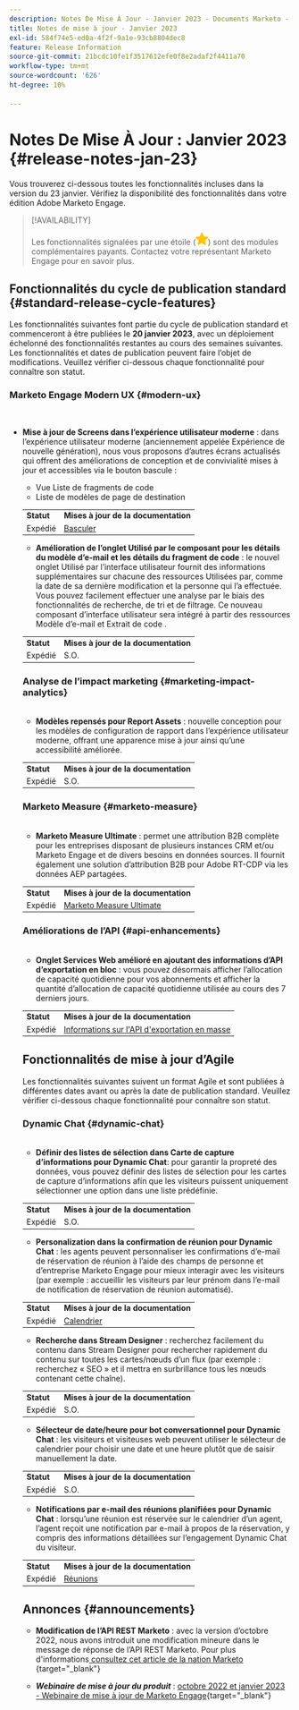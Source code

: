 ```yaml
---
description: Notes De Mise À Jour - Janvier 2023 - Documents Marketo - Documentation Du Produit
title: Notes de mise à jour - Janvier 2023
exl-id: 584f74e5-ed0a-4f2f-9a1e-93cb8804dec8
feature: Release Information
source-git-commit: 21bcdc10fe1f3517612efe0f8e2adaf2f4411a70
workflow-type: tm+mt
source-wordcount: '626'
ht-degree: 10%

---
```


# Notes De Mise À Jour : Janvier 2023 {#release-notes-jan-23}

Vous trouverez ci-dessous toutes les fonctionnalités incluses dans la version du 23 janvier. Vérifiez la disponibilité des fonctionnalités dans votre édition Adobe Marketo Engage.

>[!AVAILABILITY]
>
>Les fonctionnalités signalées par une étoile (![étoile](assets/yellow-star.png)) sont des modules complémentaires payants. Contactez votre représentant Marketo Engage pour en savoir plus.

## Fonctionnalités du cycle de publication standard {#standard-release-cycle-features}

Les fonctionnalités suivantes font partie du cycle de publication standard et commenceront à être publiées le **20 janvier 2023**, avec un déploiement échelonné des fonctionnalités restantes au cours des semaines suivantes. Les fonctionnalités et dates de publication peuvent faire l’objet de modifications. Veuillez vérifier ci-dessous chaque fonctionnalité pour connaître son statut.

### Marketo Engage Modern UX {#modern-ux}

</br>

* **Mise à jour de Screens dans l’expérience utilisateur moderne** : dans l’expérience utilisateur moderne (anciennement appelée Expérience de nouvelle génération), nous vous proposons d’autres écrans actualisés qui offrent des améliorations de conception et de convivialité mises à jour et accessibles via le bouton bascule :

   * Vue Liste de fragments de code
   * Liste de modèles de page de destination

  <table>
  <tr>
   <td><b>Statut</b></td>
   <td><b>Mises à jour de la documentation</b></td>
  </tr>
  <tr>
   <td>Expédié</td>
   <td><a href="/help/marketo/product-docs/marketo-engage-modern-ux/toggle-switch.md">Basculer</a></td>
  </tr>
  </tbody>

</table>

* **Amélioration de l’onglet Utilisé par le composant pour les détails du modèle d’e-mail et les détails du fragment de code** : le nouvel onglet Utilisé par l’interface utilisateur fournit des informations supplémentaires sur chacune des ressources Utilisées par, comme la date de sa dernière modification et la personne qui l’a effectuée. Vous pouvez facilement effectuer une analyse par le biais des fonctionnalités de recherche, de tri et de filtrage. Ce nouveau composant d’interface utilisateur sera intégré à partir des ressources Modèle d’e-mail et Extrait de code .

<table>
  <tr>
   <td><b>Statut</b></td>
   <td><b>Mises à jour de la documentation</b></td>
  </tr>
  <tr>
   <td>Expédié</td>
   <td>S.O.</td>
  </tr>
  </tbody>
</table>

### Analyse de l’impact marketing {#marketing-impact-analytics}

</br>

* **Modèles repensés pour Report Assets** : nouvelle conception pour les modèles de configuration de rapport dans l’expérience utilisateur moderne, offrant une apparence mise à jour ainsi qu’une accessibilité améliorée.

<table>
  <tr>
   <td><b>Statut</b></td>
   <td><b>Mises à jour de la documentation</b></td>
  </tr>
  <tr>
   <td>Expédié</td>
   <td>S.O.</td>
  </tr>
  </tbody>
</table>

### Marketo Measure {#marketo-measure}

</br>

* **Marketo Measure Ultimate** : permet une attribution B2B complète pour les entreprises disposant de plusieurs instances CRM et/ou Marketo Engage et de divers besoins en données sources. Il fournit également une solution d’attribution B2B pour Adobe RT-CDP via les données AEP partagées.

<table>
  <tr>
   <td><b>Statut</b></td>
   <td><b>Mises à jour de la documentation</b></td>
  </tr>
  <tr>
   <td>Expédié</td>
   <td><a href="https://experienceleague.adobe.com/docs/experience-platform/destinations/catalog/adobe/marketo-measure-ultimate.html">Marketo Measure Ultimate</a></td>
  </tr>
  </tbody>
</table>

### Améliorations de l’API {#api-enhancements}

</br>

* **Onglet Services Web amélioré en ajoutant des informations d’API d’exportation en bloc** : vous pouvez désormais afficher l’allocation de capacité quotidienne pour vos abonnements et afficher la quantité d’allocation de capacité quotidienne utilisée au cours des 7 derniers jours.

<table>
  <tr>
   <td><b>Statut</b></td>
   <td><b>Mises à jour de la documentation</b></td>
  </tr>
  <tr>
   <td>Expédié</td>
   <td><a href="/help/marketo/product-docs/administration/settings/bulk-export-api-information.md">Informations sur l'API d'exportation en masse</a></td>
  </tr>
  </tbody>
</table>

## Fonctionnalités de mise à jour d’Agile

Les fonctionnalités suivantes suivent un format Agile et sont publiées à différentes dates avant ou après la date de publication standard. Veuillez vérifier ci-dessous chaque fonctionnalité pour connaître son statut.

### Dynamic Chat {#dynamic-chat}

</br>

* **Définir des listes de sélection dans Carte de capture d’informations pour Dynamic Chat**: pour garantir la propreté des données, vous pouvez définir des listes de sélection pour les cartes de capture d’informations afin que les visiteurs puissent uniquement sélectionner une option dans une liste prédéfinie.

<table>
  <tr>
   <td><b>Statut</b></td>
   <td><b>Mises à jour de la documentation</b></td>
  </tr>
  <tr>
   <td>Expédié</td>
   <td>S.O.</td>
  </tr>
  </tbody>
</table>

* **Personalization dans la confirmation de réunion pour Dynamic Chat** : les agents peuvent personnaliser les confirmations d’e-mail de réservation de réunion à l’aide des champs de personne et d’entreprise Marketo Engage pour mieux interagir avec les visiteurs (par exemple : accueillir les visiteurs par leur prénom dans l’e-mail de notification de réservation de réunion automatisé).

<table>
  <tr>
   <td><b>Statut</b></td>
   <td><b>Mises à jour de la documentation</b></td>
  </tr>
  <tr>
   <td>Expédié</td>
   <td><a href="/help/marketo/product-docs/demand-generation/dynamic-chat/setup-and-configuration/agent-settings.md">Calendrier</a></td>
  </tr>
  </tbody>
</table>

* **Recherche dans Stream Designer** : recherchez facilement du contenu dans Stream Designer pour rechercher rapidement du contenu sur toutes les cartes/nœuds d’un flux (par exemple : recherchez « SEO » et il mettra en surbrillance tous les nœuds contenant cette chaîne).

<table>
  <tr>
   <td><b>Statut</b></td>
   <td><b>Mises à jour de la documentation</b></td>
  </tr>
  <tr>
   <td>Expédié</td>
   <td>S.O.</td>
  </tr>
  </tbody>
</table>

* **Sélecteur de date/heure pour bot conversationnel pour Dynamic Chat** : les visiteurs et visiteuses web peuvent utiliser le sélecteur de calendrier pour choisir une date et une heure plutôt que de saisir manuellement la date.

<table>
  <tr>
   <td><b>Statut</b></td>
   <td><b>Mises à jour de la documentation</b></td>
  </tr>
  <tr>
   <td>Expédié</td>
   <td>S.O.</td>
  </tr>
  </tbody>
</table>

* **Notifications par e-mail des réunions planifiées pour Dynamic Chat** : lorsqu’une réunion est réservée sur le calendrier d’un agent, l’agent reçoit une notification par e-mail à propos de la réservation, y compris des informations détaillées sur l’engagement Dynamic Chat du visiteur.

<table>
  <tr>
   <td><b>Statut</b></td>
   <td><b>Mises à jour de la documentation</b></td>
  </tr>
  <tr>
   <td>Expédié</td>
   <td><a href="/help/marketo/product-docs/demand-generation/dynamic-chat/meeting-list.md">Réunions</a></td>
  </tr>
  </tbody>
</table>

## Annonces {#announcements}

* **Modification de l’API REST Marketo** : avec la version d’octobre 2022, nous avons introduit une modification mineure dans le message de réponse de l’API REST Marketo. Pour plus d&#39;informations[ consultez cet article de la nation Marketo ](https://nation.marketo.com/t5/product-documents/upcoming-change-to-marketo-rest-api/ta-p/331698){target="_blank"}

* **_Webinaire de mise à jour du produit_** : [octobre 2022 et janvier 2023 - Webinaire de mise à jour de Marketo Engage](https://engage.marketo.com/2023_January_Release_Webinar_OnDemandPage.html){target="_blank"}
